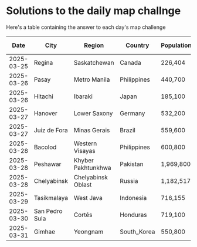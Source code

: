 # Solutions to the daily map challnge
Here's a table containing the answer to each day's map challenge

| Date | City    | Region | Country   | Population | Post Link |
| -------- | -------- | ------- | -------- | ------- | ------- |
| 2025-03-25 | Regina | Saskatchewan | Canada | 226,404 | <a id='at://did:plc:rm5bg2yv2rfh2rcxnjxhfd2f/app.bsky.feed.post/3llb44niubu2j' href='https://bsky.app/profile/random-city-bot.bsky.social/post/3llb44niubu2j'>Link</a> |
| 2025-03-26 | Pasay | Metro Manila | Philippines | 440,700 | <a id='at://did:plc:rm5bg2yv2rfh2rcxnjxhfd2f/app.bsky.feed.post/3llbbe4awrh2z' href='https://bsky.app/profile/random-city-bot.bsky.social/post/3llbbe4awrh2z'>Link</a> |
| 2025-03-26 | Hitachi | Ibaraki | Japan | 185,100 | <a id='at://did:plc:rm5bg2yv2rfh2rcxnjxhfd2f/app.bsky.feed.post/3llbbofipck2c' href='https://bsky.app/profile/random-city-bot.bsky.social/post/3llbbofipck2c'>Link</a> |
| 2025-03-27 | Hanover | Lower Saxony | Germany | 532,200 | <a id='at://did:plc:rm5bg2yv2rfh2rcxnjxhfd2f/app.bsky.feed.post/3llezg3osj72c' href='https://bsky.app/profile/random-city-bot.bsky.social/post/3llezg3osj72c'>Link</a> |
| 2025-03-27 | Juiz de Fora | Minas Gerais | Brazil | 559,600 | <a id='at://did:plc:rm5bg2yv2rfh2rcxnjxhfd2f/app.bsky.feed.post/3llf4oucky42z' href='https://bsky.app/profile/random-city-bot.bsky.social/post/3llf4oucky42z'>Link</a> |
| 2025-03-28 | Bacolod | Western Visayas | Philippines | 600,800 | <a id='at://did:plc:rm5bg2yv2rfh2rcxnjxhfd2f/app.bsky.feed.post/3llgedmughb2b' href='https://bsky.app/profile/random-city-bot.bsky.social/post/3llgedmughb2b'>Link</a> |
| 2025-03-28 | Peshawar | Khyber Pakhtunkhwa | Pakistan | 1,969,800 | <a id='at://did:plc:rm5bg2yv2rfh2rcxnjxhfd2f/app.bsky.feed.post/3llghnrybxr2s' href='https://bsky.app/profile/random-city-bot.bsky.social/post/3llghnrybxr2s'>Link</a> |
| 2025-03-28 | Chelyabinsk | Chelyabinsk Oblast | Russia | 1,182,517 | <a id='at://did:plc:rm5bg2yv2rfh2rcxnjxhfd2f/app.bsky.feed.post/3llhnnmnqxy2c' href='https://bsky.app/profile/random-city-bot.bsky.social/post/3llhnnmnqxy2c'>Link</a> |
| 2025-03-29 | Tasikmalaya | West Java | Indonesia | 716,155 | <a id='at://did:plc:rm5bg2yv2rfh2rcxnjxhfd2f/app.bsky.feed.post/3llk5pjl7ip23' href='https://bsky.app/profile/random-city-bot.bsky.social/post/3llk5pjl7ip23'>Link</a> |
| 2025-03-30 | San Pedro Sula | Cortés | Honduras | 719,100 | <a id='at://did:plc:rm5bg2yv2rfh2rcxnjxhfd2f/app.bsky.feed.post/3llmouwuknm22' href='https://bsky.app/profile/random-city-bot.bsky.social/post/3llmouwuknm22'>Link</a> |
| 2025-03-31 | Gimhae | Yeongnam | South_Korea | 550,800 | <a id='at://did:plc:rm5bg2yv2rfh2rcxnjxhfd2f/app.bsky.feed.post/3llp6l7ijws25' href='https://bsky.app/profile/random-city-bot.bsky.social/post/3llp6l7ijws25'>Link</a> |
